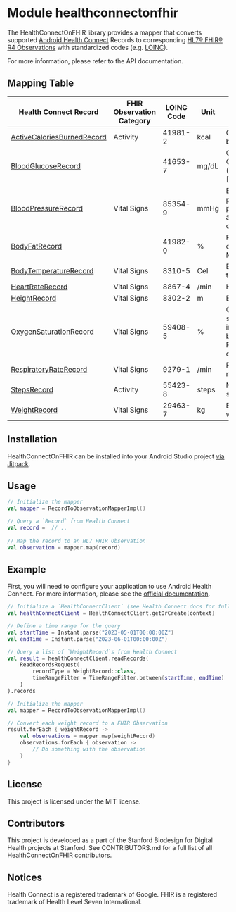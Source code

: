 # Module healthconnectonfhir

The HealthConnectOnFHIR library provides a mapper that converts supported [Android Health Connect](https://health.google/health-connect-android/) Records to corresponding [HL7® FHIR® R4 Observations](https://hl7.org/fhir/r4/observation.html) with standardized codes (e.g. [LOINC](https://loinc.org/)).

For more information, please refer to the API documentation.

## Mapping Table

| Health Connect Record                                                                                                                          | FHIR Observation Category | LOINC Code | Unit       | Display                                    |
|------------------------------------------------------------------------------------------------------------------------------------------------|---------------------------|------------|------------|--------------------------------------------|
| [ActiveCaloriesBurnedRecord](https://developer.android.com/reference/kotlin/androidx/health/connect/client/records/ActiveCaloriesBurnedRecord) | Activity                  | 41981-2    | kcal       | Calories burned                            |
| [BloodGlucoseRecord](https://developer.android.com/reference/kotlin/androidx/health/connect/client/records/BloodGlucoseRecord)                 |                           | 41653-7    | mg/dL      | Glucose Glucometer (BldC) [Mass/Vol]       |
| [BloodPressureRecord](https://developer.android.com/reference/kotlin/androidx/health/connect/client/records/BloodPressureRecord)               | Vital Signs               | 85354-9    | mmHg       | Blood pressure panel with all children optional |
| [BodyFatRecord](https://developer.android.com/reference/kotlin/androidx/health/connect/client/records/BodyFatRecord)                           |                           | 41982-0    | %          | Percentage of body fat Measured            |
| [BodyTemperatureRecord](https://developer.android.com/reference/kotlin/androidx/health/connect/client/records/BodyTemperatureRecord)           | Vital Signs               | 8310-5     | Cel        | Body temperature                           |
| [HeartRateRecord](https://developer.android.com/reference/kotlin/androidx/health/connect/client/records/HeartRateRecord)                       | Vital Signs               | 8867-4     | /min       | Heart rate                                 |
| [HeightRecord](https://developer.android.com/reference/kotlin/androidx/health/connect/client/records/HeightRecord)                             | Vital Signs               | 8302-2     | m          | Body height                                |
| [OxygenSaturationRecord](https://developer.android.com/reference/kotlin/androidx/health/connect/client/records/OxygenSaturationRecord)         | Vital Signs               | 59408-5    | %          | Oxygen saturation in Arterial blood by Pulse oximetry |
| [RespiratoryRateRecord](https://developer.android.com/reference/kotlin/androidx/health/connect/client/records/RespiratoryRateRecord)           | Vital Signs               | 9279-1     | /min       | Respiratory rate                           |
| [StepsRecord](https://developer.android.com/reference/kotlin/androidx/health/connect/client/records/StepsRecord)                               | Activity                  | 55423-8    | steps      | Number of steps                            |
| [WeightRecord](https://developer.android.com/reference/kotlin/androidx/health/connect/client/records/WeightRecord)                             | Vital Signs               | 29463-7    | kg         | Body weight                                |


## Installation

HealthConnectOnFHIR can be installed into your Android Studio project [via Jitpack](https://jitpack.io/#StanfordSpezi/SpeziKt/healthconnectonfhir-maven).

## Usage

```kotlin
// Initialize the mapper
val mapper = RecordToObservationMapperImpl()

// Query a `Record` from Health Connect
val record =  // ..
    
// Map the record to an HL7 FHIR Observation    
val observation = mapper.map(record)
```

## Example

First, you will need to configure your application to use Android Health Connect. For more information, please see the [official documentation](https://developer.android.com/health-and-fitness/guides/health-connect).

```kotlin
// Initialize a `HealthConnectClient` (see Health Connect docs for full details)
val healthConnectClient = HealthConnectClient.getOrCreate(context)

// Define a time range for the query
val startTime = Instant.parse("2023-05-01T00:00:00Z")
val endTime = Instant.parse("2023-06-01T00:00:00Z")

// Query a list of `WeightRecord`s from Health Connect
val result = healthConnectClient.readRecords(
    ReadRecordsRequest(
        recordType = WeightRecord::class,
        timeRangeFilter = TimeRangeFilter.between(startTime, endTime)
    )
).records

// Initialize the mapper
val mapper = RecordToObservationMapperImpl()

// Convert each weight record to a FHIR Observation
result.forEach { weightRecord ->
    val observations = mapper.map(weightRecord)
    observations.forEach { observation ->
        // Do something with the observation
    }
}
```

## License

This project is licensed under the MIT license.

## Contributors

This project is developed as a part of the Stanford Biodesign for Digital Health projects at Stanford. See CONTRIBUTORS.md for a full list of all HealthConnectOnFHIR contributors.

## Notices

Health Connect is a registered trademark of Google. FHIR is a registered trademark of Health Level Seven International.